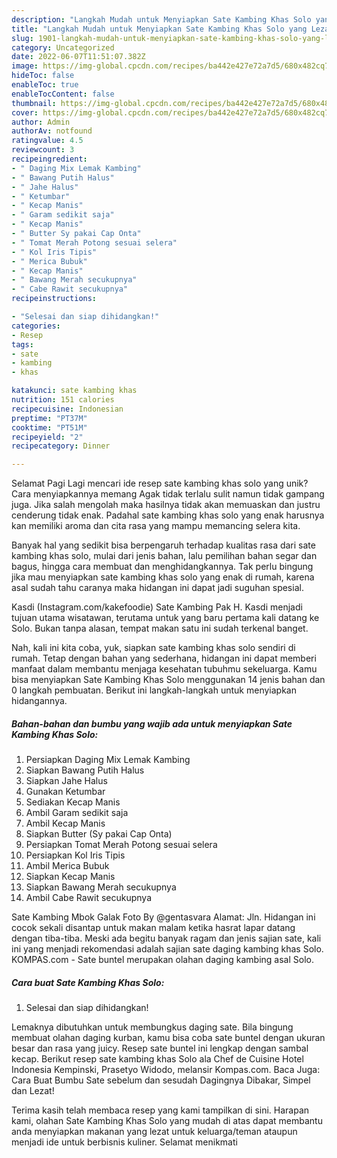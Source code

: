 ```yaml
---
description: "Langkah Mudah untuk Menyiapkan Sate Kambing Khas Solo yang Lezat Sekali, Lezat"
title: "Langkah Mudah untuk Menyiapkan Sate Kambing Khas Solo yang Lezat Sekali, Lezat"
slug: 1901-langkah-mudah-untuk-menyiapkan-sate-kambing-khas-solo-yang-lezat-sekali-lezat
category: Uncategorized
date: 2022-06-07T11:51:07.382Z
image: https://img-global.cpcdn.com/recipes/ba442e427e72a7d5/680x482cq70/sate-kambing-khas-solo-foto-resep-utama.jpg
hideToc: false
enableToc: true
enableTocContent: false
thumbnail: https://img-global.cpcdn.com/recipes/ba442e427e72a7d5/680x482cq70/sate-kambing-khas-solo-foto-resep-utama.jpg
cover: https://img-global.cpcdn.com/recipes/ba442e427e72a7d5/680x482cq70/sate-kambing-khas-solo-foto-resep-utama.jpg
author: Admin
authorAv: notfound
ratingvalue: 4.5
reviewcount: 3
recipeingredient:
- " Daging Mix Lemak Kambing"
- " Bawang Putih Halus"
- " Jahe Halus"
- " Ketumbar"
- " Kecap Manis"
- " Garam sedikit saja"
- " Kecap Manis"
- " Butter Sy pakai Cap Onta"
- " Tomat Merah Potong sesuai selera"
- " Kol Iris Tipis"
- " Merica Bubuk"
- " Kecap Manis"
- " Bawang Merah secukupnya"
- " Cabe Rawit secukupnya"
recipeinstructions:

- "Selesai dan siap dihidangkan!"
categories:
- Resep
tags:
- sate
- kambing
- khas

katakunci: sate kambing khas 
nutrition: 151 calories
recipecuisine: Indonesian
preptime: "PT37M"
cooktime: "PT51M"
recipeyield: "2"
recipecategory: Dinner

---
```



Selamat Pagi Lagi mencari ide resep sate kambing khas solo yang unik? Cara menyiapkannya memang Agak tidak terlalu sulit namun tidak gampang juga. Jika salah mengolah maka hasilnya tidak akan memuaskan dan justru cenderung tidak enak. Padahal sate kambing khas solo yang enak harusnya kan memiliki aroma dan cita rasa yang mampu memancing selera kita.


Banyak hal yang sedikit bisa berpengaruh terhadap kualitas rasa dari sate kambing khas solo, mulai dari jenis bahan, lalu pemilihan bahan segar dan bagus, hingga cara membuat dan menghidangkannya. Tak perlu bingung jika mau menyiapkan sate kambing khas solo yang enak di rumah, karena asal sudah tahu caranya maka hidangan ini dapat jadi suguhan spesial.

Kasdi (Instagram.com/kakefoodie) Sate Kambing Pak H. Kasdi menjadi tujuan utama wisatawan, terutama untuk yang baru pertama kali datang ke Solo. Bukan tanpa alasan, tempat makan satu ini sudah terkenal banget.


Nah, kali ini kita coba, yuk, siapkan sate kambing khas solo sendiri di rumah. Tetap dengan bahan yang sederhana, hidangan ini dapat memberi manfaat dalam membantu menjaga kesehatan tubuhmu sekeluarga. Kamu bisa menyiapkan Sate Kambing Khas Solo menggunakan 14 jenis bahan dan 0 langkah pembuatan. Berikut ini langkah-langkah untuk menyiapkan hidangannya.

<!--inarticleads1-->

##### Bahan-bahan dan bumbu yang wajib ada untuk menyiapkan Sate Kambing Khas Solo:

1. Persiapkan  Daging Mix Lemak Kambing
1. Siapkan  Bawang Putih Halus
1. Siapkan  Jahe Halus
1. Gunakan  Ketumbar
1. Sediakan  Kecap Manis
1. Ambil  Garam sedikit saja
1. Ambil  Kecap Manis
1. Siapkan  Butter (Sy pakai Cap Onta)
1. Persiapkan  Tomat Merah Potong sesuai selera
1. Persiapkan  Kol Iris Tipis
1. Ambil  Merica Bubuk
1. Siapkan  Kecap Manis
1. Siapkan  Bawang Merah secukupnya
1. Ambil  Cabe Rawit secukupnya


Sate Kambing Mbok Galak Foto By @gentasvara Alamat: Jln. Hidangan ini cocok sekali disantap untuk makan malam ketika hasrat lapar datang dengan tiba-tiba. Meski ada begitu banyak ragam dan jenis sajian sate, kali ini yang menjadi rekomendasi adalah sajian sate daging kambing khas Solo. KOMPAS.com - Sate buntel merupakan olahan daging kambing asal Solo. 

<!--inarticleads2-->

##### Cara buat Sate Kambing Khas Solo:


1. Selesai dan siap dihidangkan!

Lemaknya dibutuhkan untuk membungkus daging sate. Bila bingung membuat olahan daging kurban, kamu bisa coba sate buntel dengan ukuran besar dan rasa yang juicy. Resep sate buntel ini lengkap dengan sambal kecap. Berikut resep sate kambing khas Solo ala Chef de Cuisine Hotel Indonesia Kempinski, Prasetyo Widodo, melansir Kompas.com. Baca Juga: Cara Buat Bumbu Sate sebelum dan sesudah Dagingnya Dibakar, Simpel dan Lezat! 

Terima kasih telah membaca resep yang kami tampilkan di sini. Harapan kami, olahan Sate Kambing Khas Solo yang mudah di atas dapat membantu anda menyiapkan makanan yang lezat untuk keluarga/teman ataupun menjadi ide untuk berbisnis kuliner. Selamat menikmati
